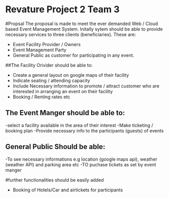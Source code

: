 # Revature Project 2 Team 3
#Propsal
The proposal is made to meet the ever demanded Web / Cloud based Event Management System. Initally sytem should be able to provide necessary services to three clients (beneficiaries). These are:
- Event Facility Provider / Owners
- Event Management Party
- General Public as customer for participating in any event.

##The Facility Orivider should be able to:
- Create a general layout on google maps of their facility
- Indicate seating / attending capacity
- Include Necessary information to promote / attract customer who are interested in arranging an event on their facility
- Booking / Renting rates etc

## The Event Manger should be able to:
-select a facility available in the area of their interest
-Make ticketing / booking plan
-Provide necessary info to the participants (guests) of events

## General Public Should be able:
-To see necessary informations e.g location (google maps api), weather (weather API) and parking area etc
-TO puchase tickets as set by event manger

#further functionalities should be easily added
- Booking of Hotels/Car and airtickets for participants
